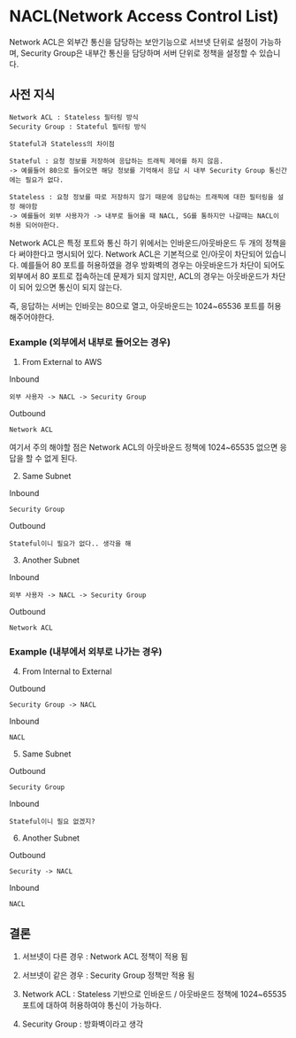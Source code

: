 # NACL(Network Access Control List)

Network ACL은 외부간 통신을 담당하는 보안기능으로 서브넷 단위로 설정이 가능하며, Security Group은 내부간 통신을 담당하며
서버 단위로 정책을 설정할 수 있습니다.

## 사전 지식 

```
Network ACL : Stateless 필터링 방식
Security Group : Stateful 필터링 방식

Stateful과 Stateless의 차이점

Stateful : 요청 정보를 저장하여 응답하는 트래픽 제어를 하지 않음.
-> 예를들어 80으로 들어오면 해당 정보를 기억해서 응답 시 내부 Security Group 통신간에는 필요가 없다.

Stateless : 요청 정보를 따로 저장하지 않기 때문에 응답하는 트래픽에 대한 필터링을 설정 해야함
-> 예를들어 외부 사용자가 -> 내부로 들어올 때 NACL, SG를 통하지만 나갈때는 NACL이 허용 되어야한다.
```

Network ACL은 특정 포트와 통신 하기 위에서는 인바운드/아웃바운드 두 개의 정책을 다 써야한다고 명시되어 있다.
Network ACL은 기본적으로 인/아웃이 차단되어 있습니다.
예를들어 80 포트를 허용하였을 경우 방화벽의 경우는 아웃바운드가 차단이 되어도 외부에서 80 포트로 접속하는데
문제가 되지 않지만, ACL의 경우는 아웃바운드가 차단이 되어 있으면 통신이 되지 않는다.

즉, 응답하는 서버는 인바웃는 80으로 열고, 아웃바운드는 1024~65536 포트를 허용해주어야한다.

### Example (외부에서 내부로 들어오는 경우)

1. From External to AWS

Inbound
```
외부 사용자 -> NACL -> Security Group 
```

Outbound
```
Network ACL 
```

여기서 주의 해야할 점은 Network ACL의 아웃바운드 정책에 1024~65535 없으면 응답을 할 수 없게 된다.

2. Same Subnet

Inbound
```
Security Group
```

Outbound
```
Stateful이니 필요가 없다.. 생각을 해
```

3. Another Subnet

Inbound
```
외부 사용자 -> NACL -> Security Group 
```

Outbound
```
Network ACL 
```

### Example (내부에서 외부로 나가는 경우)

4. From Internal to External

Outbound
```
Security Group -> NACL
```

Inbound
```
NACL
```

5. Same Subnet

Outbound
```
Security Group
```

Inbound
```
Stateful이니 필요 없겠지?
```

6. Another Subnet

Outbound
```
Security -> NACL
```

Inbound
```
NACL
```

## 결론

1. 서브넷이 다른 경우
: Network ACL 정책이 적용 됨

2. 서브넷이 같은 경우
: Security Group 정책만 적용 됨

3. Network ACL
: Stateless 기반으로 인바운드 / 아웃바운드 정책에 1024~65535 포트에 대하여 허용하여야 통신이 가능하다.

4. Security Group
: 방화벽이라고 생각
